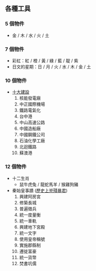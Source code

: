 ## 各種工具

### 5 個物件
- 金 / 木 / 水 / 火 / 土

### 7 個物件
- 彩虹：紅 / 橙 / 黃 / 綠 / 藍 / 靛 / 紫
- 日文的星期：日 / 月 / 火 / 水 / 木 / 金 / 土

### 10 個物件
- [十大建設](十大建設.md)
  1. 核能發電廠
  2. 中正國際機場
  3. 鐵路電氣化
  4. 台中港
  5. 中山高速公路
  6. 中國造船廠
  7. 中國鋼鐵公司
  8. 石油化學工廠
  9. 北迴鐵路
  10. 蘇澳港

### 12 個物件
- 十二生肖
  - 鼠牛虎兔 / 龍蛇馬羊 / 猴雞狗豬
- 秦始皇事蹟 ([歷史上兇殘暴君](https://kknews.cc/zh-tw/history/zm56g9l.html))
  1. 興建阿房宮
  2. 修築長城
  3. 普遍徵兵
  4. 統一度量衡
  5. 統一車軌
  6. 興建地下宮殿
  7. 統一文字
  8. 使用皇帝稱號
  9. 實施郡縣制
  10. 遷徙富豪
  11. 統一貨幣
  12. 焚書坑儒
